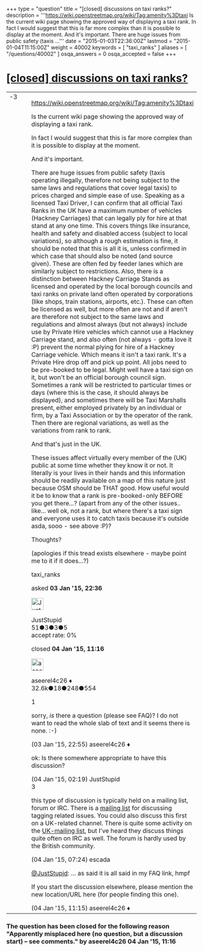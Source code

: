 +++
type = "question"
title = "[closed] discussions on taxi ranks?"
description = '''https://wiki.openstreetmap.org/wiki/Tag:amenity%3Dtaxi Is the current wiki page showing the approved way of displaying a taxi rank. In fact I would suggest that this is far more complex than it is possible to display at the moment. And it&#x27;s important. There are huge issues from public safety (taxis ...'''
date = "2015-01-03T22:36:00Z"
lastmod = "2015-01-04T11:15:00Z"
weight = 40002
keywords = [ "taxi_ranks" ]
aliases = [ "/questions/40002" ]
osqa_answers = 0
osqa_accepted = false
+++

<div class="headNormal">

# [\[closed\] discussions on taxi ranks?](/questions/40002/discussions-on-taxi-ranks)

</div>

<div id="main-body">

<div id="askform">

<table id="question-table" style="width:100%;">
<colgroup>
<col style="width: 50%" />
<col style="width: 50%" />
</colgroup>
<tbody>
<tr>
<td style="width: 30px; vertical-align: top"><div class="vote-buttons">
<span id="post-40002-upvote" class="ajax-command post-vote up" rel="nofollow" title="I like this post (click again to cancel)"> </span>
<div id="post-40002-score" class="post-score" title="current number of votes">
-3
</div>
<span id="post-40002-downvote" class="ajax-command post-vote down" rel="nofollow" title="I dont like this post (click again to cancel)"> </span> <span id="favorite-mark" class="ajax-command favorite-mark" rel="nofollow" title="mark/unmark this question as favorite (click again to cancel)"> </span>
<div id="favorite-count" class="favorite-count">
&#10;</div>
</div></td>
<td><div id="item-right">
<div class="question-body">
<p><a href="https://wiki.openstreetmap.org/wiki/Tag:amenity%3Dtaxi">https://wiki.openstreetmap.org/wiki/Tag:amenity%3Dtaxi</a></p>
<p>Is the current wiki page showing the approved way of displaying a taxi rank.</p>
<p>In fact I would suggest that this is far more complex than it is possible to display at the moment.</p>
<p>And it's important.</p>
<p>There are huge issues from public safety (taxis operating illegally, therefore not being subject to the same laws and regulations that cover legal taxis) to prices charged and simple ease of use. Speaking as a licensed Taxi Driver, I can confirm that all official Taxi Ranks in the UK have a maximum number of vehicles (Hackney Carriages) that can legally ply for hire at that stand at any one time. This covers things like insurance, health and safety and disabled access (subject to local variations), so although a rough estimation is fine, it should be noted that this is all it is, unless confirmed in which case that should also be noted (and source given). These are often fed by feeder lanes which are similarly subject to restrictions. Also, there is a distinction between Hackney Carriage Stands as licensed and operated by the local borough councils and taxi ranks on private land often operated by corporations (like shops, train stations, airports, etc.). These can often be licensed as well, but more often are not and if aren't are therefore not subject to the same laws and regulations and almost always (but not always) include use by Private Hire vehicles which cannot use a Hackney Carriage stand, and also often (not always - gotta love it :P) prevent the normal plying for hire of a Hackney Carriage vehicle. Which means it isn't a taxi rank. It's a Private Hire drop off and pick up point. All jobs need to be pre-booked to be legal. Might well have a taxi sign on it, but won't be an official borough council sign. Sometimes a rank will be restricted to particular times or days (where this is the case, it should always be displayed), and sometimes there will be Taxi Marshalls present, either employed privately by an individual or firm, by a Taxi Association or by the operator of the rank. Then there are regional variations, as well as the variations from rank to rank.</p>
<p>And that's just in the UK.</p>
<p>These issues affect virtually every member of the (UK) public at some time whether they know it or not. It literally is your lives in their hands and this information should be readily available on a map of this nature just because OSM should be THAT good. How useful would it be to know that a rank is pre-booked-only BEFORE you get there...? (apart from any of the other issues.. like... well ok, not a rank, but where there's a taxi sign and everyone uses it to catch taxis because it's outside asda, sooo - see above :P)?</p>
<p>Thoughts?</p>
<p>(apologies if this tread exists elsewhere - maybe point me to it if it does...?)</p>
</div>
<div id="question-tags" class="tags-container tags">
<span class="post-tag tag-link-taxi_ranks" rel="tag" title="see questions tagged &#39;taxi_ranks&#39;">taxi_ranks</span>
</div>
<div id="question-controls" class="post-controls">
&#10;</div>
<div class="post-update-info-container">
<div class="post-update-info post-update-info-user">
<p>asked <strong>03 Jan '15, 22:36</strong></p>
<img src="https://secure.gravatar.com/avatar/2e9666f0252affd4389a5d5c0aae3165?s=32&amp;d=identicon&amp;r=g" class="gravatar" width="32" height="32" alt="JustStupid&#39;s gravatar image" />
<p><span>JustStupid</span><br />
<span class="score" title="51 reputation points">51</span><span title="3 badges"><span class="badge1">●</span><span class="badgecount">3</span></span><span title="3 badges"><span class="silver">●</span><span class="badgecount">3</span></span><span title="5 badges"><span class="bronze">●</span><span class="badgecount">5</span></span><br />
<span class="accept_rate" title="Rate of the user&#39;s accepted answers">accept rate:</span> <span title="JustStupid has no accepted answers">0%</span></p>
</div>
<div class="post-update-info post-update-info-edited">
<p><span> closed <strong>04 Jan '15, 11:16</strong> </span></p>
<img src="https://secure.gravatar.com/avatar/66f0dc05b44574e3894be07b0b37cf37?s=32&amp;d=identicon&amp;r=g" class="gravatar" width="32" height="32" alt="aseerel4c26&#39;s gravatar image" />
<p><span>aseerel4c26 ♦</span><br />
<span class="score" title="32615 reputation points"><span>32.6k</span></span><span title="18 badges"><span class="badge1">●</span><span class="badgecount">18</span></span><span title="248 badges"><span class="silver">●</span><span class="badgecount">248</span></span><span title="554 badges"><span class="bronze">●</span><span class="badgecount">554</span></span></p>
</div>
</div>
<div id="comments-container-40002" class="comments-container">
<span id="40003"></span>
<div id="comment-40003" class="comment">
<div id="post-40003-score" class="comment-score">
1
</div>
<div class="comment-text">
<p>sorry, <em>is</em> there a question (please see <span>FAQ</span>)? I do not want to read the whole slab of text and it seems there is none. :-)</p>
</div>
<div id="comment-40003-info" class="comment-info">
<span class="comment-age">(03 Jan '15, 22:55)</span> <span class="comment-user userinfo">aseerel4c26 ♦</span>
</div>
</div>
<span id="40004"></span>
<div id="comment-40004" class="comment">
<div id="post-40004-score" class="comment-score">
&#10;</div>
<div class="comment-text">
<p>ok: Is there somewhere appropriate to have this discussion?</p>
</div>
<div id="comment-40004-info" class="comment-info">
<span class="comment-age">(04 Jan '15, 02:19)</span> <span class="comment-user userinfo">JustStupid</span>
</div>
</div>
<span id="40007"></span>
<div id="comment-40007" class="comment">
<div id="post-40007-score" class="comment-score">
3
</div>
<div class="comment-text">
<p>this type of discussion is typically held on a mailing list, forum or IRC. There is a <a href="https://lists.openstreetmap.org/listinfo/tagging">mailing list</a> for discussing tagging related issues. You could also discuss this first on a UK-related channel. There is quite some activity on the <a href="https://lists.openstreetmap.org/listinfo/talk-gb">UK-mailing list</a>, but I've heard they discuss things quite often on IRC as well. The forum is hardly used by the British community.</p>
</div>
<div id="comment-40007-info" class="comment-info">
<span class="comment-age">(04 Jan '15, 07:24)</span> <span class="comment-user userinfo">escada</span>
</div>
</div>
<span id="40011"></span>
<div id="comment-40011" class="comment">
<div id="post-40011-score" class="comment-score">
&#10;</div>
<div class="comment-text">
<p><a href="http://help.openstreetmap.org/users/10169/juststupid"></a><a href="http://help.openstreetmap.org/users/10169/juststupid">@JustStupid</a>: … as said it is all said in my FAQ link, hmpf</p>
<p>If you start the discussion elsewhere, please mention the new location/URL here (for people finding this one).</p>
</div>
<div id="comment-40011-info" class="comment-info">
<span class="comment-age">(04 Jan '15, 11:15)</span> <span class="comment-user userinfo">aseerel4c26 ♦</span>
</div>
</div>
</div>
<div id="comment-tools-40002" class="comment-tools">
&#10;</div>
<div class="clear">
&#10;</div>
<div id="comment-40002-form-container" class="comment-form-container">
&#10;</div>
<div class="clear">
&#10;</div>
</div></td>
</tr>
</tbody>
</table>

<div class="question-status" style="margin-bottom:15px">

### The question has been closed for the following reason "Apparently misplaced here (no question, but a discussion start) – see comments." by aseerel4c26 04 Jan '15, 11:16

</div>

</div>

</div>

